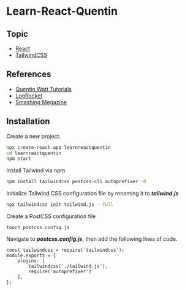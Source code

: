 # Learn-React-Quentin

## Topic

- [React](https://reactjs.org/)
- [TailwindCSS](https://tailwindcss.com/)

## References

- [Quentin Watt Tutorials](https://youtu.be/HDEVMozZhv8)
- [LogRocket](https://youtu.be/pnDsP3BbXPg)
- [Smashing Megazine](https://www.smashingmagazine.com/2020/02/tailwindcss-react-project/)

## Installation

Create a new project.

```bash
npx create-react-app learnreactquentin
cd learnreactquentin
npm start
```

Install Tailwind via npm

```bash
npm install tailwindcss postcss-cli autoprefixer -D
```

Initialize Tailwind CSS configuration file by renaming it to **_tailwind.js_**

```bash
npx tailwindcss init tailwind.js --full
```

Create a PostCSS configuration file

```
touch postcss.config.js
```

Navigate to **_postcss.config.js_**, then add the following lines of code.

```
const tailwindcss = require('tailwindcss');
module.exports = {
    plugins: [
        tailwindcss('./tailwind.js'),
        require('autoprefixer')
    ],
};
```
